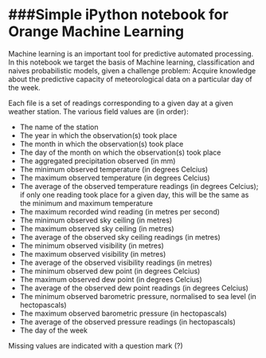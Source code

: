 ###Simple iPython notebook for Orange Machine Learning
=====

Machine learning is an important tool for predictive automated processing. In this notebook we target the basis of Machine learning, classification and naives probabilistic models, given a challenge problem:  Acquire knowledge about the predictive capacity of meteorological data on a particular day of the week.


Each file is a set of readings corresponding to a given day at a given weather station. The various field values are (in order):
  - The name of the station
  - The year in which the observation(s) took place
  - The month in which the observation(s) took place
  - The day of the month on which the observation(s) took place
  - The aggregated precipitation observed (in mm)
  - The minimum observed temperature (in degrees Celcius)
  - The maximum observed temperature (in degrees Celcius)
  - The average of the observed temperature readings (in degrees Celcius); if only one reading took place for a given day, this will be the same as the minimum and maximum temperature
  - The maximum recorded wind reading (in metres per second)
  - The minimum observed sky ceiling (in metres)
  - The maximum observed sky ceiling (in metres)
  - The average of the observed sky ceiling readings (in metres)
  - The minimum observed visibility (in metres)
  - The maximum observed visibility (in metres)
  - The average of the observed visibility readings (in metres)
  - The minimum observed dew point (in degrees Celcius)
  - The maximum observed dew point (in degrees Celcius)
  - The average of the observed dew point readings (in degrees Celcius)
  - The minimum observed barometric pressure, normalised to sea level (in hectopascals)
  - The maximum observed barometric pressure (in hectopascals)
  - The average of the observed pressure readings (in hectopascals)
  - The day of the week

Missing values are indicated with a question mark (?)

